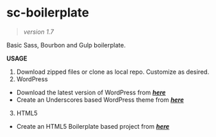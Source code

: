 # sc-boilerplate #
> *version 1.7*  

Basic Sass, Bourbon and Gulp boilerplate.

**USAGE**
1. Download zipped files or clone as local repo.  Customize as desired.
2. WordPress
  * Download the latest version of WordPress from [***here***](https://wordpress.org/download/)
  * Create an Underscores based WordPress theme from [***here***](https://underscores.me/)
3. HTML5
  * Create an HTML5 Boilerplate based project from [***here***](https://html5boilerplate.com/)
